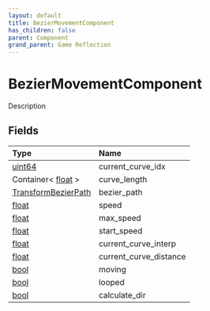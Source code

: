 ```yaml
---
layout: default
title: BezierMovementComponent
has_children: false
parent: Component
grand_parent: Game Reflection
---
```

# BezierMovementComponent
Description 

## Fields

| Type | Name |
|:----------|:--------------|
| [uint64](/riftbreaker-wiki/docs/game-reflection/components/uint64/) | current_curve_idx |
| Container< [float](/riftbreaker-wiki/docs/game-reflection/components/float/) > | curve_length |
| [TransformBezierPath](/riftbreaker-wiki/docs/game-reflection/classes/transform_bezier_path/) | bezier_path |
| [float](/riftbreaker-wiki/docs/game-reflection/components/float/) | speed |
| [float](/riftbreaker-wiki/docs/game-reflection/components/float/) | max_speed |
| [float](/riftbreaker-wiki/docs/game-reflection/components/float/) | start_speed |
| [float](/riftbreaker-wiki/docs/game-reflection/components/float/) | current_curve_interp |
| [float](/riftbreaker-wiki/docs/game-reflection/components/float/) | current_curve_distance |
| [bool](/riftbreaker-wiki/docs/game-reflection/components/bool/) | moving |
| [bool](/riftbreaker-wiki/docs/game-reflection/components/bool/) | looped |
| [bool](/riftbreaker-wiki/docs/game-reflection/components/bool/) | calculate_dir |

